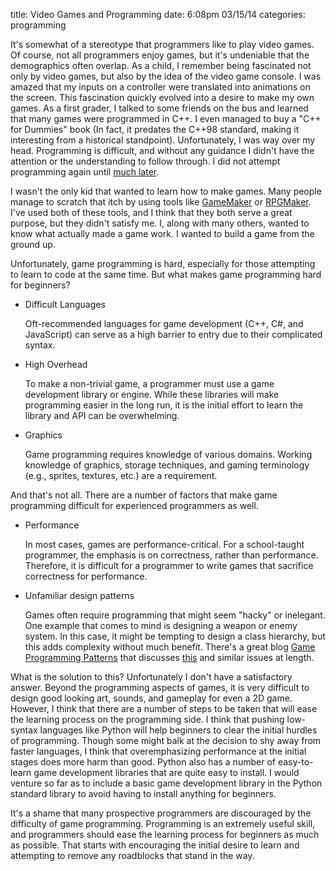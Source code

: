 title: Video Games and Programming
date: 6:08pm 03/15/14
categories: programming

It's somewhat of a stereotype that programmers like to play video games. Of
course, not all programmers enjoy games, but it's undeniable that the
demographics often overlap. As a child, I remember being fascinated not only by
video games, but also by the idea of the video game console. I was amazed that
my inputs on a controller were translated into animations on the screen. This
fascination quickly evolved into a desire to make my own games. As a first
grader, I talked to some friends on the bus and learned that many games were
programmed in C++. I even managed to buy a "C++ for Dummies" book (In fact, it
predates the C++98 standard, making it interesting from a historical
standpoint). Unfortunately, I was way over my head. Programming is difficult,
and without any guidance I didn't have the attention or the understanding to
follow through. I did not attempt programming again until
[much later][Learning to Program].

I wasn't the only kid that wanted to learn how to make games. Many people manage
to scratch that itch by using tools like [GameMaker] or [RPGMaker]. I've used
both of these tools, and I think that they both serve a great purpose, but they
didn't satisfy me. I, along with many others, wanted to know what actually made
a game work. I wanted to build a game from the ground up.

Unfortunately, game programming is hard, especially for those attempting to
learn to code at the same time. But what makes game programming hard for
beginners?

* Difficult Languages

    Oft-recommended languages for game development (C++, C#, and JavaScript) can
serve as a high barrier to entry due to their complicated syntax.

* High Overhead

    To make a non-trivial game, a programmer must use a game development library
or engine. While these libraries will make programming easier in the long run,
it is the initial effort to learn the library and API can be overwhelming.

* Graphics

    Game programming requires knowledge of various domains. Working knowledge of
graphics, storage techniques, and gaming terminology (e.g., sprites, textures,
etc.) are a requirement.

And that's not all. There are a number of factors that make game programming
difficult for experienced programmers as well.

* Performance

    In most cases, games are performance-critical. For a school-taught
programmer, the emphasis is on correctness, rather than performance. Therefore,
it is difficult for a programmer to write games that sacrifice correctness for
performance.

* Unfamiliar design patterns

    Games often require programming that might seem "hacky" or inelegant. One
example that comes to mind is designing a weapon or enemy system. In this case,
it might be tempting to design a class hierarchy, but this adds complexity
without much benefit. There's a great blog [Game Programming Patterns] that
discusses [this][Prototype Pattern] and similar issues at length.

What is the solution to this? Unfortunately I don't have a satisfactory answer.
Beyond the programming aspects of games, it is very difficult to design good
looking art, sounds, and gameplay for even a 2D game. However, I think that
there are a number of steps to be taken that will ease the learning process on
the programming side. I think that pushing low-syntax languages like Python will
help beginners to clear the initial hurdles of programming. Though some might
balk at the decision to shy away from faster languages, I think that
overemphasizing performance at the initial stages does more harm than good.
Python also has a number of easy-to-learn game development libraries that are
quite easy to install. I would venture so far as to include a basic game
development library in the Python standard library to avoid having to install
anything for beginners.

It's a shame that many prospective programmers are discouraged by the difficulty
of game programming. Programming is an extremely useful skill, and programmers
should ease the learning process for beginners as much as possible. That starts
with encouraging the initial desire to learn and attempting to remove any
roadblocks that stand in the way.

[Learning to Program]: http://www.acrussell.com/blog/2013/12/11/in-defense-of-ti-basic
[GameMaker]: http://www.yoyogames.com/studio
[RPGMaker]: http://www.rpgmakerweb.com/
[Game Programming Patterns]: http://gameprogrammingpatterns.com/
[Prototype Pattern]: http://gameprogrammingpatterns.com/prototype.html

